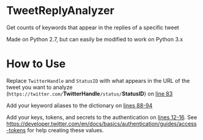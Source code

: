 # TweetReplyAnalyzer
Get counts of keywords that appear in the replies of a specific tweet

Made on Python 2.7, but can easily be modified to work on Python 3.x

# How to Use

Replace `TwitterHandle` and `StatusID` with what appears in the URL of the tweet you want to analyze (`https://twitter.com/`**TwitterHandle**`/status/`**StatusID**) on [line 83](https://github.com/FlyingKatsu/TweetReplyAnalyzer/blob/875c265c8159dd87849049a966ceb106a358c935/index.py#L83)


Add your keyword aliases to the dictionary on [lines 88-94](https://github.com/FlyingKatsu/TweetReplyAnalyzer/blob/875c265c8159dd87849049a966ceb106a358c935/index.py#L88-L94)


Add your keys, tokens, and secrets to the authentication on [lines 12-16](https://github.com/FlyingKatsu/TweetReplyAnalyzer/blob/875c265c8159dd87849049a966ceb106a358c935/index.py#L12-L16). See https://developer.twitter.com/en/docs/basics/authentication/guides/access-tokens for help creating these values.
